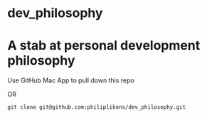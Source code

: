 dev_philosophy
==============

# A stab at personal development philosophy

Use GitHub Mac App to pull down this repo

OR

```
git clone git@github.com:philiplikens/dev_philosophy.git
```